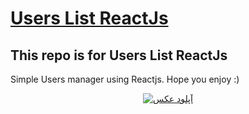 <p align="center"><a href="#" target="_blank" rel="noopener noreferrer"><h1>Users List ReactJs</h1></a></p>

## This repo is for Users List ReactJs

Simple Users manager using Reactjs. Hope you enjoy :) 

<p align="center">
<a href="https://uupload.ir/" target="_blank"><img src="https://s6.uupload.ir/files/users_list_flowchart_yng6.png" border="0" alt="آپلود عکس" /></a>
</p>



